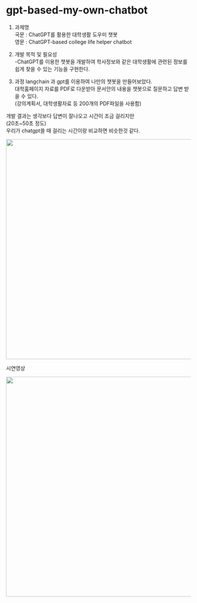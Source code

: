# gpt-based-my-own-chatbot

1. 과제명 <br>
   국문 : ChatGPT를 활용한 대학생활 도우미 챗봇 <br>
   영문 : ChatGPT-based college life helper chatbot <br>

2. 개발 목적 및 필요성<br>
-ChatGPT를 이용한 챗봇을 개발하여 학사정보와 같은 대학생활에 관련된 정보를 
   쉽게 찾을 수 있는 기능을 구현한다.

3. 과정
langchain 과 gpt를 이용하여 나만의 챗봇을 만들어보았다. <br>
대학홈페이지 자료를 PDF로 다운받아 문서안의 내용을 챗봇으로 질문하고 답변 받을 수 있다. <br>
(강의계획서, 대학생활자료 등 200개의 PDF파일을 사용함)<br>

개발 결과는 생각보다 답변이 잘나오고 시간이 조금 걸리지만 <br>
(20초~50초 정도)<br>
우리가 chatgpt쓸 때 걸리는 시간이랑 비교하면 비슷한것 같다.<br>

<p align="left">
  <img src="https://github.com/hanilRyoo/gpt-based-my-own-chatbot/assets/144669881/9186a978-9ae1-4916-a1cf-23afa03d15b6" width="600">
</p>

시연영상 <br>

<p align="left">
  <img src="https://github.com/hanilRyoo/gpt-based-my-own-chatbot/assets/144669881/e1fdd786-1f5a-47d1-94f0-d11c633e3b95" height="600">
</p>
